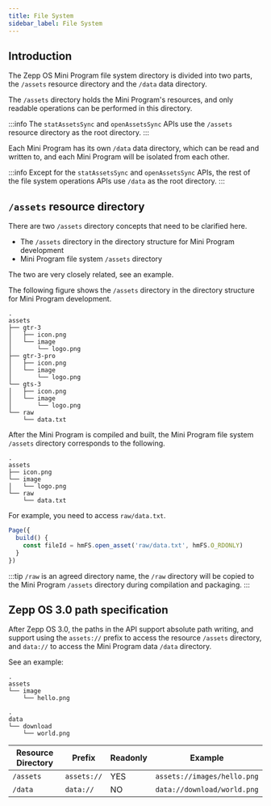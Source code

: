 ```yaml
---
title: File System
sidebar_label: File System
---
```


## Introduction

The Zepp OS Mini Program file system directory is divided into two parts, the `/assets` resource directory and the `/data` data directory.

The `/assets` directory holds the Mini Program's resources, and only readable operations can be performed in this directory.

:::info
The `statAssetsSync` and `openAssetsSync` APIs use the `/assets` resource directory as the root directory.
:::

Each Mini Program has its own `/data` data directory, which can be read and written to, and each Mini Program will be isolated from each other.

:::info
Except for the `statAssetsSync` and `openAssetsSync` APIs, the rest of the file system operations APIs use `/data` as the root directory.
:::

## `/assets` resource directory

There are two `/assets` directory concepts that need to be clarified here.

- The `/assets` directory in the directory structure for Mini Program development
- Mini Program file system `/assets` directory

The two are very closely related, see an example.

The following figure shows the `/assets` directory in the directory structure for Mini Program development.

```tree
.
assets
├── gtr-3
│   ├── icon.png
│   └── image
│       └── logo.png
├── gtr-3-pro
│   ├── icon.png
│   └── image
│       └── logo.png
└── gts-3
│   ├── icon.png
│   └── image
│       └── logo.png
└── raw
    └── data.txt
```

After the Mini Program is compiled and built, the Mini Program file system `/assets` directory corresponds to the following.

```tree
.
assets
├── icon.png
└── image
│   └── logo.png
└── raw
    └── data.txt
```

For example, you need to access `raw/data.txt`.

```js title="page.js"
Page({
  build() {
    const fileId = hmFS.open_asset('raw/data.txt', hmFS.O_RDONLY)
  }
})
```

:::tip
`/raw` is an agreed directory name, the `/raw` directory will be copied to the Mini Program `/assets` directory during compilation and packaging.
:::

## Zepp OS 3.0 path specification

After Zepp OS 3.0, the paths in the API support absolute path writing, and support using the `assets://` prefix to access the resource `/assets` directory, and `data://` to access the Mini Program data `/data` directory.

See an example:

```tree
.
assets
└── image
    └── hello.png

.
data
└── download
    └── world.png
```

| Resource Directory | Prefix      | Readonly | Example                     |
| ------------------ | ----------- | -------- | --------------------------- |
| `/assets`          | `assets://` | YES       | `assets://images/hello.png` |
| `/data`            | `data://`   | NO       | `data://download/world.png` |
